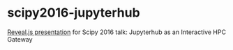 # scipy2016-jupyterhub
[Reveal.js presentation](scipy16.html) for Scipy 2016 talk: Jupyterhub as an Interactive HPC Gateway

